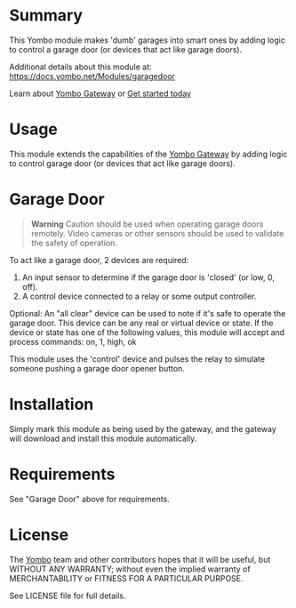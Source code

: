 Summary
=======

This Yombo module makes 'dumb' garages into smart ones by adding logic to control
a garage door (or devices that act like garage doors).

Additional details about this module at: https://docs.yombo.net/Modules/garagedoor

Learn about [Yombo Gateway](https://yombo.net/) or
[Get started today](https://docs.yombo.net/Gateway/Quick_start)

Usage
=====

This module extends the capabilities of the [Yombo Gateway](https://yombo.net/)
by adding logic to control garage door (or devices that act like garage doors).

Garage Door
================

> **Warning**
> Caution should be used when operating garage doors remotely. Video cameras or other sensors should be used to validate the safety of operation.

To act like a garage door, 2 devices are required:

1. An input sensor to determine if the garage door is 'closed' (or low, 0, off).
2. A control device connected to a relay or some output controller.

Optional: An "all clear" device can be used to note if it's safe to operate the
garage door. This device can be any real or virtual device or state. If the device
or state has one of the following values, this module will accept and process
commands: on, 1, high, ok

This module uses the 'control' device and pulses the relay to simulate someone
pushing a garage door opener button.

Installation
============

Simply mark this module as being used by the gateway, and the gateway will download
and install this module automatically.

Requirements
============

See "Garage Door" above for requirements.

License
=======

The [Yombo](https://yombo.net/) team and other contributors hopes that it will be
useful, but WITHOUT ANY WARRANTY; without even the implied warranty of
MERCHANTABILITY or FITNESS FOR A PARTICULAR PURPOSE.

See LICENSE file for full details.
